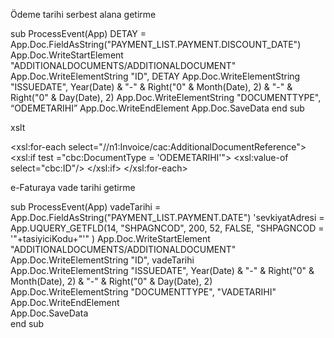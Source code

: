Ödeme tarihi serbest alana getirme

sub ProcessEvent(App)
DETAY = App.Doc.FieldAsString("PAYMENT_LIST.PAYMENT.DISCOUNT_DATE")
App.Doc.WriteStartElement "ADDITIONALDOCUMENTS/ADDITIONALDOCUMENT"
App.Doc.WriteElementString "ID", DETAY
App.Doc.WriteElementString "ISSUEDATE", Year(Date) & "-" & Right("0" & Month(Date), 2) & "-" & Right("0" & Day(Date), 2)
App.Doc.WriteElementString "DOCUMENTTYPE", “ODEMETARIHI”
App.Doc.WriteEndElement
App.Doc.SaveData
end sub

xslt

<xsl:for-each select="//n1:Invoice/cac:AdditionalDocumentReference">   <xsl:if test ="cbc:DocumentType = 'ODEMETARIHI'">      <xsl:value-of select="cbc:ID"/>    </xsl:if>     </xsl:for-each>


e-Faturaya vade tarihi getirme

sub ProcessEvent(App)
    vadeTarihi  = App.Doc.FieldAsString("PAYMENT_LIST.PAYMENT.DATE")
    'sevkiyatAdresi = App.UQUERY_GETFLD(14, "SHPAGNCOD", 200, 52, FALSE, "SHPAGNCOD = '"+tasiyiciKodu+"'" ) 
    App.Doc.WriteStartElement "ADDITIONALDOCUMENTS/ADDITIONALDOCUMENT"                                                                                     
    App.Doc.WriteElementString "ID", vadeTarihi    
    App.Doc.WriteElementString "ISSUEDATE",  Year(Date) & "-" & Right("0" & Month(Date), 2) & "-" & Right("0" & Day(Date), 2)           
    App.Doc.WriteElementString "DOCUMENTTYPE", "VADETARIHI"  
    App.Doc.WriteEndElement  
    App.Doc.SaveData   
end sub
